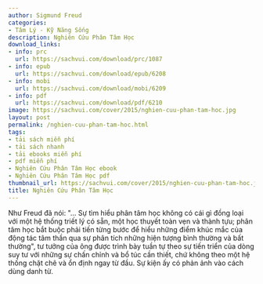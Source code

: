 ```yaml
---
author: Sigmund Freud
categories:
- Tâm Lý - Kỹ Năng Sống
description: Nghiên Cứu Phân Tâm Học
download_links:
- info: prc
  url: https://sachvui.com/download/prc/1087
- info: epub
  url: https://sachvui.com/download/epub/6208
- info: mobi
  url: https://sachvui.com/download/mobi/6209
- info: pdf
  url: https://sachvui.com/download/pdf/6210
image: https://sachvui.com/cover/2015/nghien-cuu-phan-tam-hoc.jpg
layout: post
permalink: /nghien-cuu-phan-tam-hoc.html
tags:
- tải sách miễn phí
- tải sách nhanh
- tải ebooks miễn phí
- pdf miễn phí
- Nghiên Cứu Phân Tâm Học ebook
- Nghiên Cứu Phân Tâm Học pdf
thumbnail_url: https://sachvui.com/cover/2015/nghien-cuu-phan-tam-hoc.jpg
title: Nghiên Cứu Phân Tâm Học
---
```


 <div class="item-desc text-justify"> <p>Như Freud đã nói: "… Sự tìm hiểu phân tâm học không có cái gì đồng loại với một hệ thống triết lý có sẵn, một học thuyết toàn vẹn và thành tựu; phân tâm học bắt buộc phải tiến từng bước để hiểu những điểm khúc mắc của động tác tâm thần qua sự phân tích những hiện tượng bình thường và bất thường", tư tưởng của ông được trình bày tuần tự theo sự tiến triển của dòng suy tư với những sự chấn chỉnh và bổ túc cần thiết, chứ không theo một hệ thống chặt chẽ và ổn định ngay từ đầu. Sự kiện ấy có phản ảnh vào cách dùng danh từ.</p> </div>
